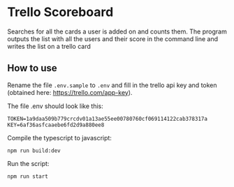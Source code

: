 # Trello Scoreboard

Searches for all the cards a user is added on and counts them. The program outputs the list with all the users and their score in the command line and writes the list on a trello card

## How to use

Rename the file `.env.sample` to `.env` and fill in the trello api key and token (obtained here: https://trello.com/app-key). 

The file .env should look like this:
```
TOKEN=1a9daa509b779crcdv01a13ae55ee00780760cf069114122cab378317a
KEY=6af36asfcaaebe6fd2d9a880ee8
```

Compile the typescript to javascript:
```
npm run build:dev
```
Run the script:
```
npm run start
```